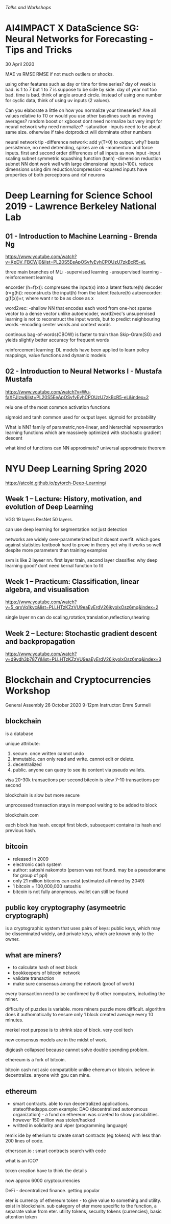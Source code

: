 *Talks and Workshops*

# AI4IMPACT X DataScience SG: Neural Networks for Forecasting - Tips and Tricks
30 April 2020

MAE vs RMSE
RMSE if not much outliers or shocks. 

using other features such as day or time for time series?
day of week is bad. is 1 to 7 but 1 to 7 is suppose to be side by side.
day of year not too bad.
time is bad. think of angle around circle.
instead of using one number for cyclic data, think of using uv inputs (2 values).

Can you elaborate a little on how you normalize your timeseries? Are all values relative to T0 or would you use other baselines such as moving averages?
random boost or xgboost dont need normalize but very impt for neural network
why need normalize?
-saturation
-inputs need to be about same size. otherwise if take dotproduct will dorminate other numbers

neural network tip
-difference network: add y(T+0) to output.
why? beats persistence, no need detrending, spikes are ok
-momentum and force inputs.
first and second order differences of all inputs as new input 
-input scaling subnet 
symmetric squashing function (tanh)
-dimension reduction subnet
NN dont work well with large dimensional inputs(>100). reduce dimensions using dim reduction/compression
-squared inputs
have properties of both perceptrons and rbf neurons

# Deep Learning for Science School 2019 - Lawrence Berkeley National Lab

## 01 - Introduction to Machine Learning - Brenda Ng
https://www.youtube.com/watch?v=KpDV_FBCWj0&list=PL20S5EeApOSvfvEyhCPOUzU7zkBcR5-eL

three main branches of ML:
-supervised learning
-unsupervised learning
-reinforcement learning

encorder (h=f(x)): compresses the input(x) into a latent feature(h)
decoder (r=g(h)): reconstructs the input(h) from the latent feature(h)
autoencorder: g(f(x))=r, where want r to be as close as x 

word2vec: 
-shallow NN that encodes each word from one-hot sparse vector to a dense vector
unlike autoencoder, word2vec's unsupervised learning is not to reconstruct the input words, but to predict neighbouring words
-encoding center words and context words

continous bag-of-words(CBOW) is faster to train than Skip-Gram(SG) and yields slightly better accuracy for frequent words

reinforcement learning: DL models have been applied to learn policy mappings, value functions and dynamic models

## 02 - Introduction to Neural Networks I - Mustafa Mustafa
https://www.youtube.com/watch?v=Wu-faXFJIzw&list=PL20S5EeApOSvfvEyhCPOUzU7zkBcR5-eL&index=2

relu one of the most common activation functions

sigmoid and tanh common used for output layer. sigmoid for probability

What is NN? 
family of parametric,non-linear, and hierarchial representation learning functions which are massively optimized with stochastic gradient descent

what kind of functions can NN approximate?
universal approximate theorem



# NYU Deep Learning Spring 2020 

https://atcold.github.io/pytorch-Deep-Learning/

## Week 1 – Lecture: History, motivation, and evolution of Deep Learning

VGG 19 layers
ResNet 50 layers.

can use deep learning for segmentation not just detection

networks are widely over-parameterized but it doesnt overfit. which goes against statistics textbook
hard to prove in theory yet why it works so well despite more parameters than training examples

svm is like 2 layeer nn. first layer train, second layer classifier.
why deep learning good? dont need kernal function to fit

## Week 1 – Practicum: Classification, linear algebra, and visualisation
https://www.youtube.com/watch?v=5_qrxVq1kvc&list=PLLHTzKZzVU9eaEyErdV26ikyolxOsz6mq&index=2

single layer nn can do scaling,rotation,translation,reflection,shearing


## Week 2 – Lecture: Stochastic gradient descent and backpropagation
https://www.youtube.com/watch?v=d9vdh3b787Y&list=PLLHTzKZzVU9eaEyErdV26ikyolxOsz6mq&index=3


# Blockchain and Cryptocurrencies Workshop
General Assembly 
26 October 2020 9-12pm
Instructor: Emre Surmeli

## blockchain
is a database

unique attribute:
1. secure. once written cannot undo
2. immutable. can only read and write. cannot edit or delete.
3. decentralized
4. public. anyone can query to see its content via pseudo wallets.

visa 20-30k transactions per second
bitcoin is slow 7-10 transactions per second

blockchain is slow but more secure

unprocessed transaction stays in mempool waiting to be added to block

blockchain.com

each block has hash. except first block, subsequent contains its hash and previous hash.


## bitcoin
- released in 2009
- electronic cash system
- author: satoshi nakomoto (person was not found. may be a pseudoname for group of ppl)
- only 21 million bitcoins can exist (estimated all mined by 2049)
- 1 bitcoin = 100,000,000 satoshis
- bitcoin is not fully anonymous. wallet can still be found

## public key cryptography (asymeetric cryptograph)
is a cryptographic system that uses pairs of keys: public keys, which may be disseminated widely, and private keys, which are known only to the owner.

## what are miners?
- to calculate hash of next block
- bookkeepers of bitcoin network
- validate transaction
- make sure consensus among the network (proof of work)

every transaction need to be confirmed by 6 other computers, including the miner.

difficulty of puzzles is variable. more miners puzzle more difficult. algorithm does it authomatically to ensure only 1 block created average every 10 minutes.

merkel root purpose is to shrink size of block. very cool tech

new consensus models are in the midst of work.

digicash collapsed because cannot solve double spending problem.

ethereum is a fork of bitcoin. 

bitcoin cash not asic compatatible unlike ehereum or bitcoin. believe in decentralize. anyone with gpu can mine.

## ethereum
- smart contracts. able to run decentralized applications.
stateofthedapps.com
example:
DAO (decentralized autonomous organization) - a fund on ethereum was craeted to show possibilities. however 150 million was stolen/hacked
- writted in solidarity and viper (programming language)

remix ide by etherium to create smart contracts (eg tokens) with less than 200 lines of code.

etherscan.io : smart contracts search with code

what is an ICO?

token creation have to think the details

now approx 6000 cryptocurrencies

DeFi - decentralized finance. getting popular

eter is currency of ethereum
token - to give value to something and utility. exist in blockchain. sub category of eter more specific to the function, a separate value from eter. utility tokens, security tokens (currencies), basic attention token




